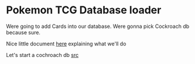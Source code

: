 # Pokemon TCG Database loader
Were going to add Cards into our database. Were gonna pick Cockroach db because sure.

Nice little document [here](https://www.cockroachlabs.com/docs/stable/demo-json-support.html#python) explaining what we'll do

Let's start a cochroach db [src](https://www.cockroachlabs.com/docs/stable/start-a-local-cluster-in-docker-windows.html)
